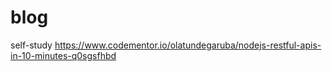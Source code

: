 # blog
self-study 
https://www.codementor.io/olatundegaruba/nodejs-restful-apis-in-10-minutes-q0sgsfhbd
